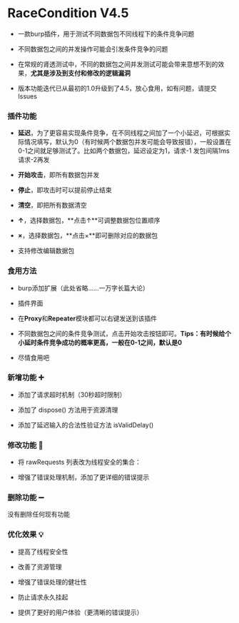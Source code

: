 # RaceCondition V4.5
- 一款burp插件，用于测试不同数据包不同线程下的条件竞争问题

- 不同数据包之间的并发操作可能会引发条件竞争的问题

- 在常规的肾透测试中，不同的数据包之间并发测试可能会带来意想不到的效果，**尤其是涉及到支付和修改的逻辑漏洞**

- 版本功能迭代已从最初的1.0升级到了4.5，放心食用，如有问题，请提交Issues

### 插件功能 
- **延迟**，为了更容易实现条件竞争，在不同线程之间加了一个小延迟，可根据实际情况填写，默认为0（有时候两个数据包并发可能会导致报错），一般设置在0-1之间就足够测试了。比如两个数据包，延迟设定为1，请求-1 发包间隔1ms 请求-2再发

- **开始攻击**，即所有数据包并发

- **停止**，即攻击时可以提前停止结束

- **清空**，即把所有数据清空

- **↑**，选择数据包，**点击↑**可调整数据包位置顺序

- **×**，选择数据包，**点击×**即可删除对应的数据包

- 支持修改编辑数据包 


### 食用方法
- burp添加扩展（此处省略......一万字长篇大论）

- 插件界面


- 在**Proxy**和**Repeater**模块都可以右键发送到该插件



- 不同数据包之间的条件竞争测试，点击开始攻击按钮即可。**Tips：有时候给个小延时条件竞争成功的概率更高，一般在0-1之间，默认是0**


- 尽情食用吧


### 新增功能 ➕

- 添加了请求超时机制（30秒超时限制）

- 添加了 dispose() 方法用于资源清理

- 添加了延迟输入的合法性验证方法 isValidDelay()


### 修改功能 🔄

- 将 rawRequests 列表改为线程安全的集合：

- 增强了错误处理机制，添加了更详细的错误提示


### 删除功能 ➖

没有删除任何现有功能


### 优化效果 💡

- 提高了线程安全性

- 改善了资源管理

- 增强了错误处理的健壮性

- 防止请求永久挂起

- 提供了更好的用户体验（更清晰的错误提示）
